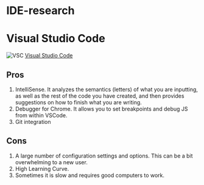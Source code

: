 # IDE-research
# Visual Studio Code 
![VSC](https://code.visualstudio.com/opengraphimg/opengraph-home.png)
 [Visual Studio Code](https://code.visualstudio.com/)

 ## Pros
   1. IntelliSense. It analyzes the semantics (letters) of what you are inputting, as well as the rest of the code you have created, and then provides suggestions on how to finish what you are writing.
   2. Debugger for Chrome. It allows you to set breakpoints and debug JS from within VSCode.
   3. Git integration
 
 ## Cons
   1. A large number of configuration settings and options. This can be a bit overwhelming to a new user.
   2. High Learning Curve.
   3. Sometimes it is slow and requires good computers to work. 
 
